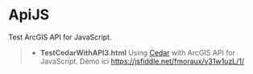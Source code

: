 # ApiJS
 Test ArcGIS API for JavaScript.

>- **TestCedarWithAPI3.html** Using [Cedar](https://www.amcharts.com/javascript-charts/)  with ArcGIS API for JavaScript.
Démo ici https://jsfiddle.net/fmoraux/v31w1uzL/1/